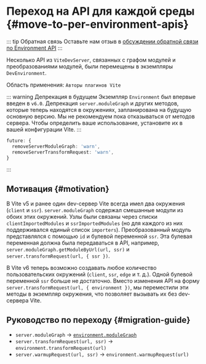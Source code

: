 # Переход на API для каждой среды {#move-to-per-environment-apis}

::: tip Обратная связь
Оставьте нам отзыв в [обсуждении обратной связи по Environment API](https://github.com/vitejs/vite/discussions/16358)
:::

Несколько API из `ViteDevServer`, связанных с графом модулей и преобразованиями модулей, были перемещены в экземпляры `DevEnvironment`.

Область применения: `Авторы плагинов Vite`

::: warning Депрекация в будущем
Экземпляр `Environment` был впервые введен в `v6.0`. Депрекация `server.moduleGraph` и других методов, которые теперь находятся в окружениях, запланирована на будущую основную версию. Мы не рекомендуем пока отказываться от методов сервера. Чтобы определить ваше использование, установите их в вашей конфигурации Vite.
:::

```ts
future: {
  removeServerModuleGraph: 'warn',
  removeServerTransformRequest: 'warn',
}
```

:::

## Мотивация {#motivation}

В Vite v5 и ранее один dev-сервер Vite всегда имел два окружения (`client` и `ssr`). `server.moduleGraph` содержал смешанные модули из обоих этих окружений. Узлы были связаны через списки `clientImportedModules` и `ssrImportedModules` (но для каждого из них поддерживался единый список `importers`). Преобразованный модуль представлялся с помощью `id` и булевой переменной `ssr`. Эта булевая переменная должна была передаваться в API, например, `server.moduleGraph.getModuleByUrl(url, ssr)` и `server.transformRequest(url, { ssr })`.

В Vite v6 теперь возможно создавать любое количество пользовательских окружений (`client`, `ssr`, `edge` и т. д.). Одной булевой переменной `ssr` больше не достаточно. Вместо изменения API на форму `server.transformRequest(url, { environment })`, мы переместили эти методы в экземпляр окружения, что позволяет вызывать их без dev-сервера Vite.

## Руководство по переходу {#migration-guide}

- `server.moduleGraph` -> [`environment.moduleGraph`](/guide/api-environment#separate-module-graphs)
- `server.transformRequest(url, ssr)` -> `environment.transformRequest(url)`
- `server.warmupRequest(url, ssr)` -> `environment.warmupRequest(url)`
